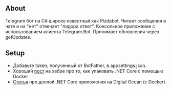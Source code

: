 ## About
Telegram бот на C# широко известный как Pizdabot. Читает сообщения в чате и на "нет" отвечает "пидора ответ". Kонсольное приложение с использованием клиента Telegram.Bot. Принимает обновления через getUpdates. 
## Setup
* Добавьте token, полученный от BotFather, в appsettings.json.
* Хороший [пост](https://habr.com/ru/company/microsoft/blog/435914/) на хабре про то, как упаковать .NET Core с помощью Docker
* [Статья](http://ajitgoel.net/deploy-a-asp-net-core-application-to-digital-ocean/) про деплой .NET Core приложения на Digital Ocean (с Docker)
